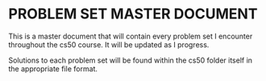 # PROBLEM SET MASTER DOCUMENT

This is a master document that will contain every problem set I encounter throughout the cs50 course. It will be updated as I progress.

Solutions to each problem set will be found within the cs50 folder itself in the appropriate file format.
